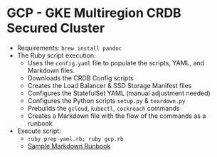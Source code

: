 # GCP - GKE Multiregion CRDB Secured Cluster

* Requirements: `brew install pandoc`
* The Ruby script execution:
  * Uses the `config.yaml` file to populate the scripts, YAML, and Markdown files.
  * Downloads the CRDB Config scripts
  * Creates the Load Balancer & SSD Storage Manifest files
  * Configures the StatefulSet YAML (manual adjustment needed)
  * Configures the Python scripts `setup.py` & `teardown.py` 
  * Prebuilds the `gcloud`, `kubectl`, `cockroach` commands
  * Creates a Markdown file with the flow of the commands as a runbook
* Execute script:
  * `ruby prep-yaml.rb; ruby gcp.rb`
  * [Sample Markdown Runbook](gcp-sample-runbook.md)
